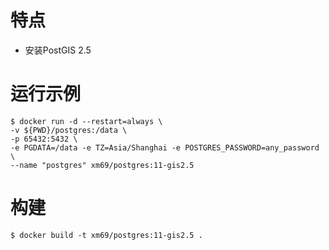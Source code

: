 # 特点

* 安装PostGIS 2.5

# 运行示例

```
$ docker run -d --restart=always \
-v ${PWD}/postgres:/data \
-p 65432:5432 \
-e PGDATA=/data -e TZ=Asia/Shanghai -e POSTGRES_PASSWORD=any_password \
--name "postgres" xm69/postgres:11-gis2.5
```

# 构建

```
$ docker build -t xm69/postgres:11-gis2.5 .
```
